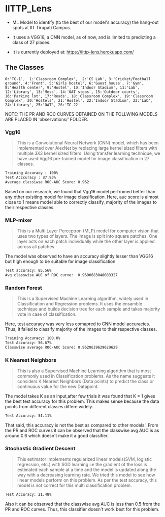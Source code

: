 # IITTP_Lens

* ML Model to identify (to the best of our model's accuracy) the hang-out spots at IIT Tirupati Campus. 
* It uses a VGG16, a CNN model, as of now, and is limited to predicting a class of 27 places.

* It is currently deployed at: https://iittp-lens.herokuapp.com/


## The Classes
```
0:'TC-1',  1:'Classroom Complex',  2:'CS Lab', 3:'Cricket/Football ground', 4:'Front', 5:'Girls hostel', 6:'Guest house', 7:'Gym', 8:'Health center', 9:'Hostel', 10:'Indoor Stadium', 11:'Lab', 12:'Library', 13:'Mess', 14:'OAT steps', 15:'Outdoor courts', 16:'Parking lot', 17:'Roads', 18:'Classroom Complex', 19:'Classroom Complex', 20:'Hostels', 21:'Hostel', 22:'Indoor Stadium', 23:'Lab', 24:'Library', 25:'OAT', 26:'TC-22'
```

NOTE: THE PR AND ROC CURVES OBTAINED ON THE FOLLWING MODELS ARE PLACED IN 'observations/' FOLDER.

### Vgg16 
> This is a Convolutional Neural Network (CNN) model, which has been implemented over AlexNet by replacing large kernel sized filters with multiple 3X3 kernel sized filters. Using transfer learning technique, we have used Vgg16 pre-trained model for image classification in 27 classes.
```sh
Training Accuracy : 100%
Test Acccuracy : 87.93%
Average classiwse ROC-AUC Score: 0.962
```  
Based on our research, we found that Vgg16 model perfromed better than any other exisiting model for image classification. Here, auc score is almost close to 1 means model able to correctly classify, majority of the images to their respective classes.

### MLP-mixer
>This is a Multi Layer Perceptron (MLP) model for computer vision that uses two types of layers. The image is split into square patches. One layer acts on each patch individually while the other layer is applied across all patches. 

The model was observed to have an accuracy slightly lesser than VGG16 but high enough to be suitable for image classification
```sh
Test accuracy: 85.56%
Avg classwise AUC of ROC curve:  0.9690683048083327
```

### Random Forest
>This is a Supervised Machine Learning algorithm, widely used in Classification and Regression problems. It uses the ensamble technique and builds decision tree for each sample and takes majority vote in case of classification. 

Here, test accuracy was very less comapred to CNN model accuracies. Thus, it failed to classify majority of the images to their respective classes.
```sh
Training Accuracy: 100.0%
Test Accuracy: 56.67%
Classwise average ROC-AUC Score: 0.9629629629629629
```
### K Nearest Neighbors
>This is also a Supervised Machine Learning algorithm that is most commonly used in Classification problems. As the name suggests it considers K Nearest Neighbors (Data points) to predict the class or continuous value for the new Datapoint. 

The model takes K as an input,after few trials it was found that K = 1 gives the best test accuracy for this problem. This makes sense because the data points from different classes differe widely. 
```sh
Test Accuracy: 51.11%
```
That said, this accuracy is not the best as compared to other models'. From the PR and ROC curves it can be observed that the classwise avg AUC is as around 0.6 which doesn't make it a good classifier.

### Stochastic Gradient Descent
>This estimator implements regularized linear models(SVM, logistic regression, etc.) with SGD learning i.e the gradient of the loss is estimated each sample at a time and the model is updated along the way with a decreasing learning rate.
We tried this model to see how linear models perform on this problem. As per the test accuracy, this model is not correct for this multi classification problem.
```sh
Test Accuracy: 21.48%
```
Also it can be observed that the classwise avg AUC is less than 0.5 from the PR and ROC curves. Thus, this classifier doesn't work best for this problem.

